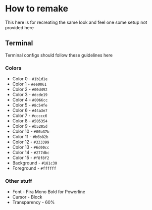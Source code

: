 # How to remake

This here is for recreating the same look and feel one some setup not provided here

## Terminal

Terminal configs should follow these guidelines here

### Colors

* Color 0  - `#1b1d1e`
* Color 1  - `#ee0061`
* Color 2  - `#00d492`
* Color 3  - `#dcde19`
* Color 4  - `#0066cc`
* Color 5  - `#8c54fe`
* Color 6  - `#44a3e7`
* Color 7  - `#ccccc6`
* Color 8  - `#505354`
* Color 9  - `#b5205d`
* Color 10 - `#00b37b`
* Color 11 - `#b6b82b`
* Color 12 - `#333399`
* Color 13 - `#6d00cc`
* Color 14 - `#277dbc`
* Color 15 - `#f8f8f2`
* Background - `#181c30`
* Foreground - `#ffffff` 

### Other stuff

* Font - Fira Mono Bold for Powerline
* Cursor - Block
* Transparency - 60%
